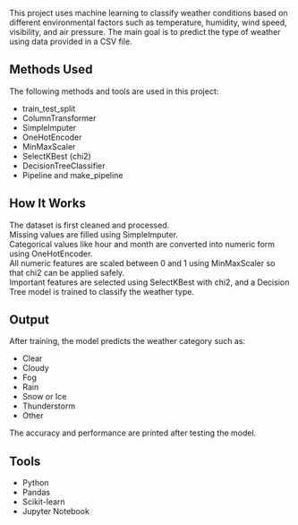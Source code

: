 This project uses machine learning to classify weather conditions based on different environmental factors such as temperature, humidity, wind speed, visibility, and air pressure. The main goal is to predict the type of weather using data provided in a CSV file.

## Methods Used
The following methods and tools are used in this project:
- train_test_split  
- ColumnTransformer  
- SimpleImputer  
- OneHotEncoder  
- MinMaxScaler  
- SelectKBest (chi2)  
- DecisionTreeClassifier  
- Pipeline and make_pipeline  

## How It Works
The dataset is first cleaned and processed.  
Missing values are filled using SimpleImputer.  
Categorical values like hour and month are converted into numeric form using OneHotEncoder.  
All numeric features are scaled between 0 and 1 using MinMaxScaler so that chi2 can be applied safely.  
Important features are selected using SelectKBest with chi2, and a Decision Tree model is trained to classify the weather type.

## Output
After training, the model predicts the weather category such as:
- Clear  
- Cloudy  
- Fog  
- Rain  
- Snow or Ice  
- Thunderstorm  
- Other  

The accuracy and performance are printed after testing the model.

## Tools
- Python  
- Pandas  
- Scikit-learn  
- Jupyter Notebook
